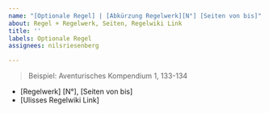 ```yaml
---
name: "[Optionale Regel] | [Abkürzung Regelwerk][N°] [Seiten von bis]"
about: Regel + Regelwerk, Seiten, Regelwiki Link
title: ''
labels: Optionale Regel
assignees: nilsriesenberg

---
```


> Beispiel: Aventurisches Kompendium 1, 133-134
* [Regelwerk] [N°], [Seiten von bis]
* [Ulisses Regelwiki Link]
